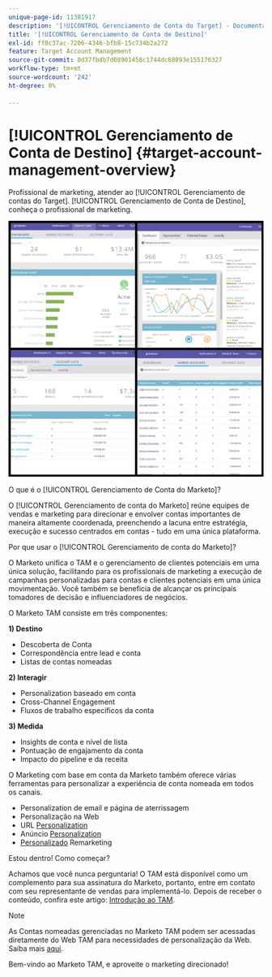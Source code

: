 ```yaml
---
unique-page-id: 11381917
description: '[!UICONTROL Gerenciamento de Conta do Target] - Documentação do Marketo - Documentação do Produto'
title: '[!UICONTROL Gerenciamento de Conta de Destino]'
exl-id: ff0c37ac-7206-4346-bfb8-15c734b2a272
feature: Target Account Management
source-git-commit: 0d37fbdb7d08901458c1744dc68893e155176327
workflow-type: tm+mt
source-wordcount: '242'
ht-degree: 0%

---
```


# [!UICONTROL Gerenciamento de Conta de Destino] {#target-account-management-overview}

Profissional de marketing, atender ao [!UICONTROL Gerenciamento de contas do Target]. [!UICONTROL Gerenciamento de Conta de Destino], conheça o profissional de marketing.

![](assets/photo-collage.png)

O que é o [!UICONTROL Gerenciamento de Conta do Marketo]?

O [!UICONTROL Gerenciamento de conta do Marketo] reúne equipes de vendas e marketing para direcionar e envolver contas importantes de maneira altamente coordenada, preenchendo a lacuna entre estratégia, execução e sucesso centrados em contas - tudo em uma única plataforma.

Por que usar o [!UICONTROL Gerenciamento de conta do Marketo]?

O Marketo unifica o TAM e o gerenciamento de clientes potenciais em uma única solução, facilitando para os profissionais de marketing a execução de campanhas personalizadas para contas e clientes potenciais em uma única movimentação. Você também se beneficia de alcançar os principais tomadores de decisão e influenciadores de negócios.

O Marketo TAM consiste em três componentes:

**1) Destino**

* Descoberta de Conta
* Correspondência entre lead e conta
* Listas de contas nomeadas

**2) Interagir**

* Personalization baseado em conta
* Cross-Channel Engagement
* Fluxos de trabalho específicos da conta

**3) Medida**

* Insights de conta e nível de lista
* Pontuação de engajamento da conta
* Impacto do pipeline e da receita

O Marketing com base em conta da Marketo também oferece várias ferramentas para personalizar a experiência de conta nomeada em todos os canais.

* Personalization de email e página de aterrissagem
* Personalização na Web
* URL [Personalization](/help/marketo/product-docs/demand-generation/landing-pages/personalizing-landing-pages/enable-personalized-urls-for-your-account.md)
* Anúncio [Personalization](/help/marketo/product-docs/demand-generation/facebook/create-a-custom-audience-in-facebook.md)
* [Personalizado](/help/marketo/product-docs/web-personalization/website-retargeting/retargeting-with-web-personalization-data.md) Remarketing

Estou dentro! Como começar?

Achamos que você nunca perguntaria! O TAM está disponível como um complemento para sua assinatura do Marketo, portanto, entre em contato com seu representante de vendas para implementá-lo. Depois de receber o conteúdo, confira este artigo: [Introdução ao TAM](/help/marketo/product-docs/target-account-management/setup-tam/getting-started-with-tam.md).

>[!NOTE]
>
>As Contas nomeadas gerenciadas no Marketo TAM podem ser acessadas diretamente do Web TAM para necessidades de personalização da Web. Saiba mais [aqui](/help/marketo/product-docs/web-personalization/account-based-web-marketing/account-based-web-marketing-with-tam.md).

Bem-vindo ao Marketo TAM, e aproveite o marketing direcionado!
